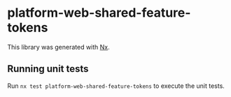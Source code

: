 # platform-web-shared-feature-tokens

This library was generated with [Nx](https://nx.dev).

## Running unit tests

Run `nx test platform-web-shared-feature-tokens` to execute the unit tests.
